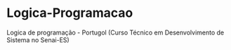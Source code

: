 # Logica-Programacao
Logica de programação - Portugol (Curso Técnico em Desenvolvimento de Sistema no Senai-ES)
